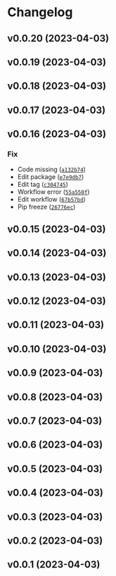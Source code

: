 # Changelog

<!--next-version-placeholder-->

## v0.0.20 (2023-04-03)


## v0.0.19 (2023-04-03)


## v0.0.18 (2023-04-03)


## v0.0.17 (2023-04-03)


## v0.0.16 (2023-04-03)
### Fix
* Code missing ([`a132b74`](https://github.com/acelectic/steal-manga/commit/a132b7460450996463e0dd93fffba653fbe6de47))
* Edit package ([`e7e9db7`](https://github.com/acelectic/steal-manga/commit/e7e9db788892c0ca39540e4a9298645431500235))
* Edit tag ([`c304745`](https://github.com/acelectic/steal-manga/commit/c304745b6175c02801315dae43272252694fc174))
* Workflow error ([`55a550f`](https://github.com/acelectic/steal-manga/commit/55a550fe8be121105b443c52ae171e67854f9566))
* Edit workflow ([`67b57bd`](https://github.com/acelectic/steal-manga/commit/67b57bde71ea9c54da38f2788755965d7e645a73))
* Pip freeze ([`26776ec`](https://github.com/acelectic/steal-manga/commit/26776ecc0c808a2de92ac1c9722ef45ca01cb510))

## v0.0.15 (2023-04-03)


## v0.0.14 (2023-04-03)


## v0.0.13 (2023-04-03)


## v0.0.12 (2023-04-03)


## v0.0.11 (2023-04-03)


## v0.0.10 (2023-04-03)


## v0.0.9 (2023-04-03)


## v0.0.8 (2023-04-03)


## v0.0.7 (2023-04-03)


## v0.0.6 (2023-04-03)


## v0.0.5 (2023-04-03)


## v0.0.4 (2023-04-03)


## v0.0.3 (2023-04-03)


## v0.0.2 (2023-04-03)


## v0.0.1 (2023-04-03)

